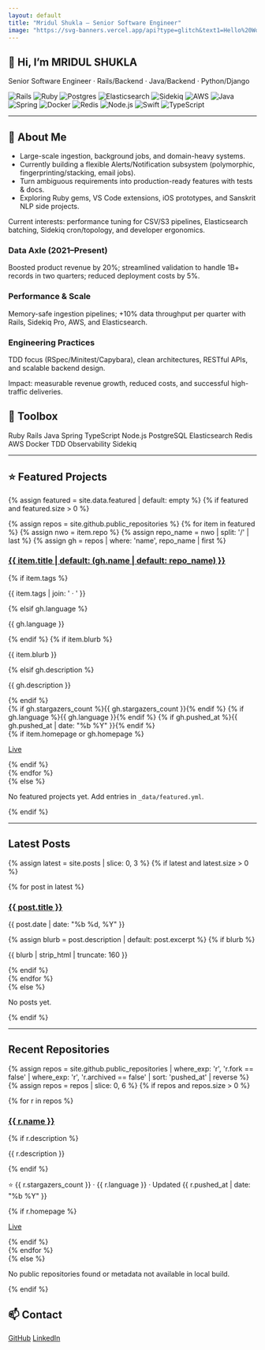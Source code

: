 ```yaml
---
layout: default
title: "Mridul Shukla — Senior Software Engineer"
image: "https://svg-banners.vercel.app/api?type=glitch&text1=Hello%20World!&text2=Senior%20Software%20Engineer&width=1600&height=350"
---
```


<section class="hero center">
  <h1 class="title">👋 Hi, I’m MRIDUL SHUKLA</h1>
  <p class="subtitle">Senior Software Engineer · Rails/Backend · Java/Backend · Python/Django</p>
  <!-- CTA buttons removed to avoid duplicate Projects/Blog links with navbar -->
  <div class="badges">
  <img src="https://img.shields.io/badge/Ruby_on_Rails-%23CC0000.svg?logo=rubyonrails&logoColor=white&style=for-the-badge" alt="Rails"/>
  <img src="https://img.shields.io/badge/Ruby-CC342D?logo=ruby&logoColor=white&style=for-the-badge" alt="Ruby"/>
  <img src="https://img.shields.io/badge/PostgreSQL-316192?logo=postgresql&logoColor=white&style=for-the-badge" alt="Postgres"/>
  <img src="https://img.shields.io/badge/Elasticsearch-005571?logo=elasticsearch&logoColor=white&style=for-the-badge" alt="Elasticsearch"/>
  <img src="https://img.shields.io/badge/Sidekiq-CC0000?logo=ruby&logoColor=white&style=for-the-badge" alt="Sidekiq"/>
  <img src="https://img.shields.io/badge/AWS-232F3E?logo=amazon-aws&logoColor=white&style=for-the-badge" alt="AWS"/>
  <img src="https://img.shields.io/badge/Java-007396?logo=java&logoColor=white&style=for-the-badge" alt="Java"/>
  <img src="https://img.shields.io/badge/Spring-6DB33F?logo=spring&logoColor=white&style=for-the-badge" alt="Spring"/>
  <img src="https://img.shields.io/badge/Docker-2496ED?logo=docker&logoColor=white&style=for-the-badge" alt="Docker"/>
  <img src="https://img.shields.io/badge/Redis-DC382D?logo=redis&logoColor=white&style=for-the-badge" alt="Redis"/>
  <img src="https://img.shields.io/badge/Node.js-339933?logo=node.js&logoColor=white&style=for-the-badge" alt="Node.js"/>
  <img src="https://img.shields.io/badge/Swift-FA7343?logo=swift&logoColor=white&style=for-the-badge" alt="Swift"/>
  <img src="https://img.shields.io/badge/TypeScript-3178C6?logo=typescript&logoColor=white&style=for-the-badge" alt="TypeScript"/>
  </div>

</section>

---

<div class="home-section reveal">
  <div class="card">
    <h2>🧭 About Me</h2>
    <ul class="list-check">
      <li>Large-scale ingestion, background jobs, and domain-heavy systems.</li>
      <li>Currently building a flexible Alerts/Notification subsystem (polymorphic, fingerprinting/stacking, email jobs).</li>
      <li>Turn ambiguous requirements into production-ready features with tests & docs.</li>
      <li>Exploring Ruby gems, VS Code extensions, iOS prototypes, and Sanskrit NLP side projects.</li>
    </ul>
    <p class="muted">Current interests: performance tuning for CSV/S3 pipelines, Elasticsearch batching, Sidekiq cron/topology, and developer ergonomics.</p>
  </div>
</div>

<div class="home-section reveal">
  <div class="grid">
    <div class="card">
      <h3>Data Axle (2021–Present)</h3>
      <p>Boosted product revenue by 20%; streamlined validation to handle 1B+ records in two quarters; reduced deployment costs by 5%.</p>
    </div>
    <div class="card">
      <h3>Performance & Scale</h3>
      <p>Memory-safe ingestion pipelines; +10% data throughput per quarter with Rails, Sidekiq Pro, AWS, and Elasticsearch.</p>
    </div>
    <div class="card">
      <h3>Engineering Practices</h3>
      <p>TDD focus (RSpec/Minitest/Capybara), clean architectures, RESTful APIs, and scalable backend design.</p>
    </div>
  </div>
  <p class="center muted">Impact: measurable revenue growth, reduced costs, and successful high-traffic deliveries.</p>
</div>

<div class="home-section reveal">
  <div class="card">
    <h2>🧰 Toolbox</h2>
    <div class="chips">
      <span class="chip">Ruby</span>
      <span class="chip">Rails</span>
      <span class="chip">Java</span>
      <span class="chip">Spring</span>
      <span class="chip">TypeScript</span>
      <span class="chip">Node.js</span>
      <span class="chip">PostgreSQL</span>
      <span class="chip">Elasticsearch</span>
      <span class="chip">Redis</span>
      <span class="chip">AWS</span>
      <span class="chip">Docker</span>
      <span class="chip">TDD</span>
      <span class="chip">Observability</span>
      <span class="chip">Sidekiq</span>
    </div>
  </div>
</div>

---

## ⭐ Featured Projects

{% assign featured = site.data.featured | default: empty %}
{% if featured and featured.size > 0 %}
<div class="grid reveal">
  {% assign repos = site.github.public_repositories %}
  {% for item in featured %}
    {% assign nwo = item.repo %}
    {% assign repo_name = nwo | split: '/' | last %}
    {% assign gh = repos | where: 'name', repo_name | first %}
    <div class="card">
      <h3>
        <a href="{{ gh.html_url | default: ('https://github.com/' | append: nwo) }}">{{ item.title | default: (gh.name | default: repo_name) }}</a>
      </h3>
      {% if item.tags %}<p class="muted">{{ item.tags | join: ' · ' }}</p>{% elsif gh.language %}<p class="muted">{{ gh.language }}</p>{% endif %}
      {% if item.blurb %}<p>{{ item.blurb }}</p>{% elsif gh.description %}<p>{{ gh.description }}</p>{% endif %}
      <div class="meta">
        {% if gh.stargazers_count %}<span class="chip chip--star">{{ gh.stargazers_count }}</span>{% endif %}
        {% if gh.language %}<span class="chip chip--lang">{{ gh.language }}</span>{% endif %}
        {% if gh.pushed_at %}<span class="chip chip--updated">{{ gh.pushed_at | date: "%b %Y" }}</span>{% endif %}
      </div>
      {% if item.homepage or gh.homepage %}
        <p><a href="{{ item.homepage | default: gh.homepage }}">Live</a></p>
      {% endif %}
    </div>
  {% endfor %}
</div>
{% else %}
<p class="muted">No featured projects yet. Add entries in <code>_data/featured.yml</code>.</p>
{% endif %}

---

## Latest Posts

{% assign latest = site.posts | slice: 0, 3 %}
{% if latest and latest.size > 0 %}
<div class="grid reveal">
  {% for post in latest %}
    <div class="card">
      <h3><a href="{{ post.url | relative_url }}">{{ post.title }}</a></h3>
      <p class="muted">{{ post.date | date: "%b %d, %Y" }}</p>
      {% assign blurb = post.description | default: post.excerpt %}
      {% if blurb %}<p>{{ blurb | strip_html | truncate: 160 }}</p>{% endif %}
    </div>
  {% endfor %}
</div>
{% else %}
<p class="muted">No posts yet.</p>
{% endif %}

---

## Recent Repositories

{% assign repos = site.github.public_repositories | where_exp: 'r', 'r.fork == false' | where_exp: 'r', 'r.archived == false' | sort: 'pushed_at' | reverse %}
{% assign repos = repos | slice: 0, 6 %}
{% if repos and repos.size > 0 %}
<div class="grid reveal">
  {% for r in repos %}
    <div class="card">
      <h3><a href="{{ r.html_url }}">{{ r.name }}</a></h3>
      {% if r.description %}<p>{{ r.description }}</p>{% endif %}
      <p class="muted">⭐ {{ r.stargazers_count }} · {{ r.language }} · Updated {{ r.pushed_at | date: "%b %Y" }}</p>
      {% if r.homepage %}<p><a href="{{ r.homepage }}">Live</a></p>{% endif %}
    </div>
  {% endfor %}
</div>
{% else %}
<p class="muted">No public repositories found or metadata not available in local build.</p>
{% endif %}



<div class="home-section reveal">
  <div class="card center">
    <h2>📫 Contact</h2>
    <p>
      <a class="btn btn-primary" href="https://github.com/MridulS-R">GitHub</a>
      <a class="btn btn-ghost" href="https://www.linkedin.com/in/mridul-shukla-1a335818a/">LinkedIn</a>
    </p>
  </div>
</div>
